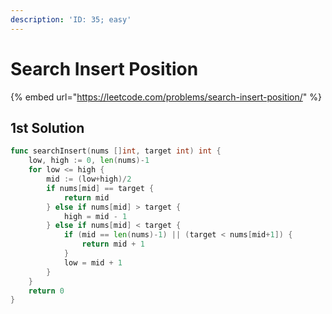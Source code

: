 ```yaml
---
description: 'ID: 35; easy'
---
```


# Search Insert Position

{% embed url="https://leetcode.com/problems/search-insert-position/" %}

## 1st Solution

```go
func searchInsert(nums []int, target int) int {
    low, high := 0, len(nums)-1
    for low <= high {
        mid := (low+high)/2
        if nums[mid] == target {
            return mid
        } else if nums[mid] > target {
            high = mid - 1
        } else if nums[mid] < target {
            if (mid == len(nums)-1) || (target < nums[mid+1]) {
                return mid + 1
            }
            low = mid + 1
        }
    }
    return 0
}
```

